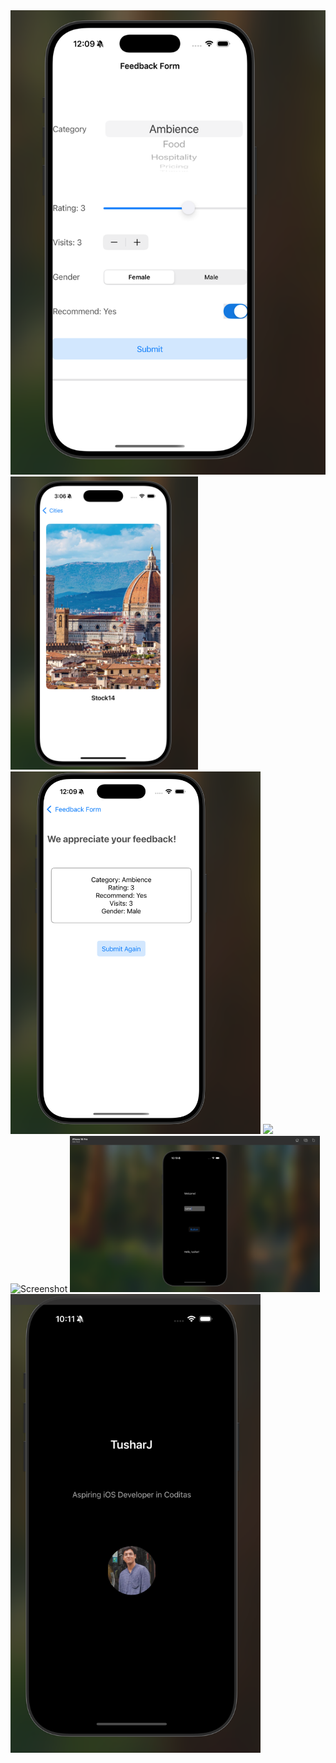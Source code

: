 <img src="https://github.com/tusharind/LearningIOS/raw/main/Screenshots/feedbackApp%20view%201.png" alt="Feedback App View 1" width="600">

<img src="Screenshots/gallery3.png" width="300"/>

<img                                        src="https://github.com/tusharind/LearningIOS/blob/main/Screenshots/feedbackApp%20view%20%202.png?raw=true" alt="Feedback App View 2" width="400"/>

<img src="Screenshots/Screenshot 2025-07-23 at 12.18.24 AM.png" width="300"/>
<img src="https://github.com/tusharind/LearningIOS/blob/main/Screenshots/Screenshot%202025-07-23%20at%209.33.48%E2%80%AFAM.png?raw=true" alt="Screenshot" width="400"/>
<img src="https://github.com/tusharind/LearningIOS/blob/main/Screenshots/greeting.png?raw=true" alt="Greeting Screenshot" width="400" />
 <img src="https://github.com/tusharind/LearningIOS/blob/main/Screenshots/image.png?raw=true" alt="Preview" width="400"/>




                                                 
 

